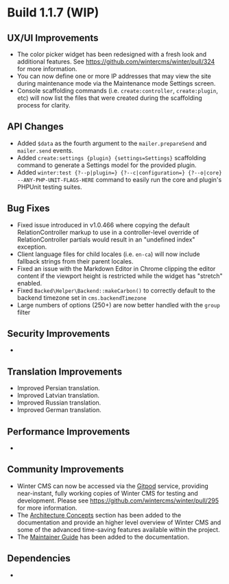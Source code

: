 # Build 1.1.7 (WIP)

## UX/UI Improvements
- The color picker widget has been redesigned with a fresh look and additional features. See https://github.com/wintercms/winter/pull/324 for more information.
- You can now define one or more IP addresses that may view the site during maintenance mode via the Maintenance mode Settings screen.
- Console scaffolding commands (i.e. `create:controller`, `create:plugin`, etc) will now list the files that were created during the scaffolding process for clarity.

## API Changes
- Added `$data` as the fourth argument to the `mailer.prepareSend` and `mailer.send` events.
- Added `create:settings {plugin} {settings=Settings}` scaffolding command to generate a Settings model for the provided plugin.
- Added `winter:test {?--p|plugin=} {?--c|configuration=} {?--o|core} --ANY-PHP-UNIT-FLAGS-HERE` command to easily run the core and plugin's PHPUnit testing suites.

## Bug Fixes
- Fixed issue introduced in v1.0.466 where copying the default RelationController markup to use in a controller-level override of RelationController partials would result in an "undefined index" exception.
- Client language files for child locales (i.e. `en-ca`) will now include fallback strings from their parent locales.
- Fixed an issue with the Markdown Editor in Chrome clipping the editor content if the viewport height is restricted while the widget has "stretch" enabled.
- Fixed `Backed\Helper\Backend::makeCarbon()` to correctly default to the backend timezone set in `cms.backendTimezone`
- Large numbers of options (250+) are now better handled with the `group` filter

## Security Improvements
-

## Translation Improvements
- Improved Persian translation.
- Improved Latvian translation.
- Improved Russian translation.
- Improved German translation.

## Performance Improvements
-

## Community Improvements
- Winter CMS can now be accessed via the [Gitpod](https://gitpod.io) service, providing near-instant, fully working copies of Winter CMS for testing and development. Please see https://github.com/wintercms/winter/pull/295 for more information.
- The [Architecture Concepts](https://wintercms.com/docs/architecture/introduction) section has been added to the documentation and provide an higher level overview of Winter CMS and some of the advanced time-saving features available within the project.
- The [Maintainer Guide](https://wintercms.com/docs/architecture/maintainer-guide) has been added to the documentation.

## Dependencies
-
